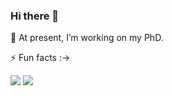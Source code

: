 ### Hi there 👋
🔭 At present, I’m working on my PhD.

⚡ Fun facts :→

![](https://github-readme-stats.vercel.app/api?username=mitthu&show_icons=true&count_private=true&theme=graywhite)
![](https://github-readme-stats.vercel.app/api/top-langs/?username=mitthu&hide=html&layout=compact&theme=graywhite)

<!--
**mitthu/mitthu** is a ✨ _special_ ✨ repository because its `README.md` (this file) appears on your GitHub profile.

Here are some ideas to get you started:

- 🔭 I’m currently working on ...
- 🌱 I’m currently learning ...
- 👯 I’m looking to collaborate on ...
- 🤔 I’m looking for help with ...
- 💬 Ask me about ...
- 📫 How to reach me: ...
- 😄 Pronouns: ...
- ⚡ Fun fact: ...

Documentation about README stats:
- https://github.com/anuraghazra/github-readme-stats
-->
